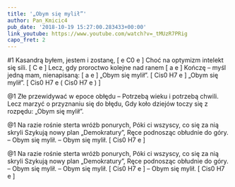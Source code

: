 ```yaml
---
title: '„Obym się mylił”'
author: Pan_Kmicic4
pub_date: '2018-10-19 15:27:00.283433+00:00'
link_youtube: https://www.youtube.com/watch?v=_tMUzR7PRig
capo_fret: 2
---
```


#1
Kasandrą byłem, jestem i zostanę, [ e C0 e ]
Choć na optymizm intelekt się sili. [ C e ]
Lecz, gdy proroctwo kolejne nad ranem [ a e ]
Kończę – myśl jedną mam, nienapisaną: [ a e ]
„Obym się mylił”. [ Cis0 H7 e ]
„Obym się mylił”. [ Cis0 H7 e ( Cis0 H7 e ) ]

@1
Złe przewidywać w epoce obłędu –
Potrzebą wieku i potrzebą chwili.
Lecz marzyć o przyznaniu się do błędu,
Gdy koło dziejów toczy się z rozpędu:
„Obym się mylił”.


@1
Na razie rośnie sterta wróżb ponurych,
Póki ci wszyscy, co się za nią skryli
Szykują nowy plan „Demokratury”,
Ręce podnosząc obłudnie do góry.
– Obym się mylił.
– Obym się mylił. [ Cis0 H7 e ]

@1
Na razie rośnie sterta wróżb ponurych,
Póki ci wszyscy, co się za nią skryli
Szykują nowy plan „Demokratury”,
Ręce podnosząc obłudnie do góry.
– Obym się mylił.
– Obym się mylił. [ Cis0 H7 e ]
– Obym się mylił. [ Cis0 H7 e ]